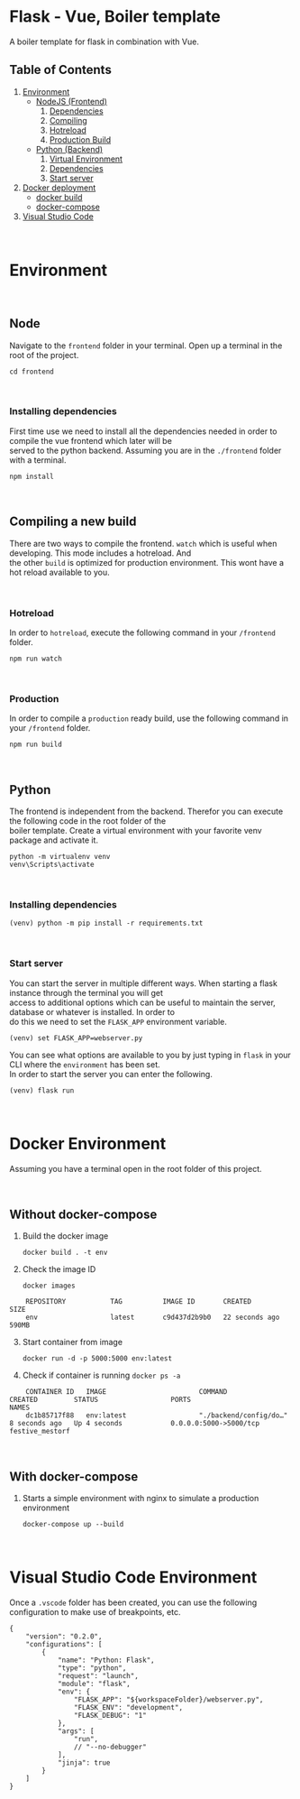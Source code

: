 # Flask - Vue, Boiler template

A boiler template for flask in combination with Vue.

## Table of Contents
1. [Environment](#Environment)
    - [NodeJS (Frontend)](#Node)
        1. [Dependencies](#Installing-dependencies)
        2. [Compiling](#Compiling-a-new-build)
        3. [Hotreload](#Hotreload)
        4. [Production Build](#Production)
    - [Python (Backend)](#Python)
        1. [Virtual Environment](#Python)
        2. [Dependencies](#Installing-dependencies)
        3. [Start server](#Start-server)
3. [Docker deployment](#Docker-Environment)
    - [docker build](#Without-docker-compose)
    - [docker-compose](#With-docker-compose)
4. [Visual Studio Code](#Visual-Studio-Code-Environment)

<br/>

# Environment

<br/>

## Node

Navigate to the `frontend` folder in your terminal. Open up a terminal in the root of the project.

    cd frontend
<br/>

### Installing dependencies

First time use we need to install all the dependencies needed in order to compile the vue frontend which later will be \
served to the python backend. Assuming you are in the `./frontend` folder with a terminal.

    npm install

<br/>

## Compiling a new build

There are two ways to compile the frontend. `watch` which is useful when developing. This mode includes a hotreload. And \
the other `build` is optimized for production environment. This wont have a hot reload available to you.

<br/>

### Hotreload

In order to `hotreload`, execute the following command in your `/frontend` folder.

    npm run watch

<br/>

### Production

In order to compile a `production` ready build, use the following command in your `/frontend` folder.

    npm run build

<br/>

## Python

The frontend is independent from the backend. Therefor you can execute the following code in the root folder of the \
boiler template. Create a virtual environment with your favorite venv package and activate it.

    python -m virtualenv venv
    venv\Scripts\activate

<br/>

### Installing dependencies

    (venv) python -m pip install -r requirements.txt

<br/>

### Start server

You can start the server in multiple different ways. When starting a flask instance through the terminal you will get \
access to additional options which can be useful to maintain the server, database or whatever is installed. In order to \
do this we need to set the `FLASK_APP` environment variable.

    (venv) set FLASK_APP=webserver.py

You can see what options are available to you by just typing in `flask` in your CLI where the `environment` has been set. \
In order to start the server you can enter the following.

    (venv) flask run

<br/>

# Docker Environment

Assuming you have a terminal open in the root folder of this project.

<br/>

## Without docker-compose

1. Build the docker image

    `docker build . -t env`

2. Check the image ID

    `docker images`
```
    REPOSITORY           TAG          IMAGE ID       CREATED          SIZE
    env                  latest       c9d437d2b9b0   22 seconds ago   590MB
```

3. Start container from image

    `docker run -d -p 5000:5000 env:latest`

4. Check if container is running
    `docker ps -a`

```
    CONTAINER ID   IMAGE                       COMMAND                  CREATED         STATUS                  PORTS                                     NAMES
    dc1b85717f88   env:latest                  "./backend/config/do…"   8 seconds ago   Up 4 seconds            0.0.0.0:5000->5000/tcp                    festive_mestorf
```

<br/>

## With docker-compose
1. Starts a simple environment with nginx to simulate a production environment

    `docker-compose up --build`

<br/>

# Visual Studio Code Environment

Once a `.vscode` folder has been created, you can use the following configuration to make use of breakpoints, etc.

    {
        "version": "0.2.0",
        "configurations": [
            {
                "name": "Python: Flask",
                "type": "python",
                "request": "launch",
                "module": "flask",
                "env": {
                    "FLASK_APP": "${workspaceFolder}/webserver.py",
                    "FLASK_ENV": "development",
                    "FLASK_DEBUG": "1"
                },
                "args": [
                    "run",
                    // "--no-debugger"
                ],
                "jinja": true
            }
        ]
    }